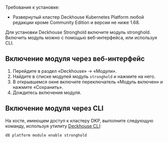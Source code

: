 Требования к установке:
- Развернутый кластер Deckhouse Kubernetes Platform любой редакции кроме Community Edition и версии не ниже 1.68.

Для установки Deckhouse Stronghold включите модуль stronghold. Включить модуль можно с помощью веб-интерфейса, или используя CLI.

## Включение модуля через веб-интерфейс

1. Перейдите в раздел «Deckhouse» -> «Модули».
1. Найдите в списке модулей модуль `stronghold` и нажмите на него.
1. В открывшемся окне включите переключатель «Модуль включен» и нажмите «Сохранить».
1. Дождитесь включения модуля.

## Включение модуля через CLI

На хосте, имеющем доступ к кластеру DKP, выполните следующую команду, используя утилиту [Deckhouse CLI](/products/kubernetes-platform/documentation/v1/deckhouse-cli/):

```bash
d8 platform module enable stronghold
```
